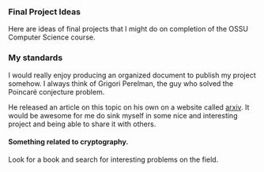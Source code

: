 ### Final Project Ideas 

Here are ideas of final projects that I might do on completion of the OSSU Computer Science course.

### My standards

I would really enjoy producing an organized document to publish my project somehow. I always think of Grigori Perelman, the guy who solved the Poincaré conjecture problem.

He released an article on this topic on his own on a website called [arxiv](https://arxiv.org/). It would be awesome for me do sink myself in some nice and interesting project and being able to share it with others.

#### Something related to **cryptography**. 

Look for a book and search for interesting problems on the field.